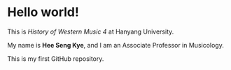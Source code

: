 # Hello world!

This is *History of Western Music 4* at Hanyang University.

My name is **Hee Seng Kye**, and I am an Associate Professor in Musicology.

This is my first GitHub repository.
